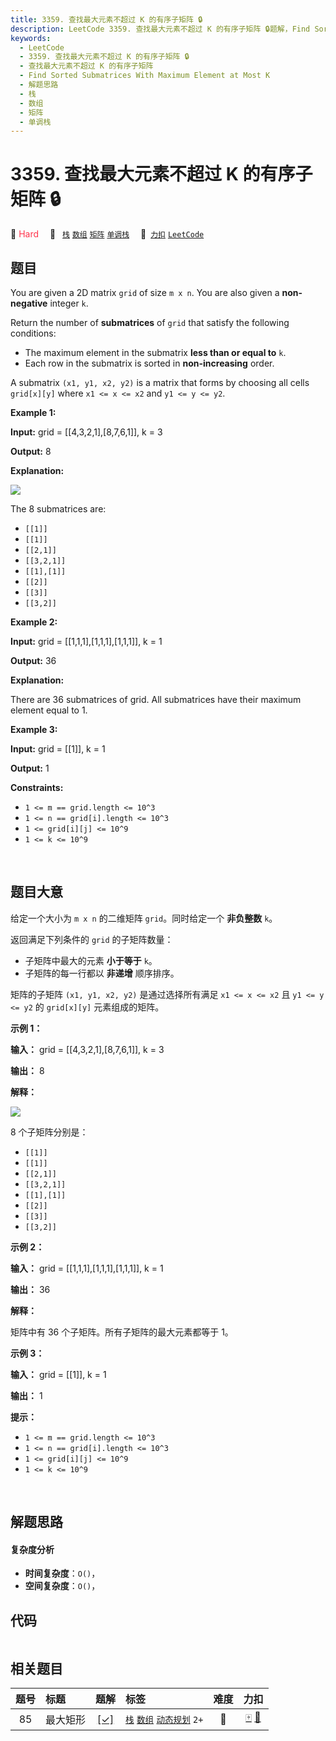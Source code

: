 ```yaml
---
title: 3359. 查找最大元素不超过 K 的有序子矩阵 🔒
description: LeetCode 3359. 查找最大元素不超过 K 的有序子矩阵 🔒题解，Find Sorted Submatrices With Maximum Element at Most K，包含解题思路、复杂度分析以及完整的 JavaScript 代码实现。
keywords:
  - LeetCode
  - 3359. 查找最大元素不超过 K 的有序子矩阵 🔒
  - 查找最大元素不超过 K 的有序子矩阵
  - Find Sorted Submatrices With Maximum Element at Most K
  - 解题思路
  - 栈
  - 数组
  - 矩阵
  - 单调栈
---
```


# 3359. 查找最大元素不超过 K 的有序子矩阵 🔒

🔴 <font color=#ff334b>Hard</font>&emsp; 🔖&ensp; [`栈`](/tag/stack.md) [`数组`](/tag/array.md) [`矩阵`](/tag/matrix.md) [`单调栈`](/tag/monotonic-stack.md)&emsp; 🔗&ensp;[`力扣`](https://leetcode.cn/problems/find-sorted-submatrices-with-maximum-element-at-most-k) [`LeetCode`](https://leetcode.com/problems/find-sorted-submatrices-with-maximum-element-at-most-k)

## 题目

You are given a 2D matrix `grid` of size `m x n`. You are also given a **non-
negative** integer `k`.

Return the number of **submatrices** of `grid` that satisfy the following
conditions:

  * The maximum element in the submatrix **less than or equal to** `k`.
  * Each row in the submatrix is sorted in **non-increasing** order.

A submatrix `(x1, y1, x2, y2)` is a matrix that forms by choosing all cells
`grid[x][y]` where `x1 <= x <= x2` and `y1 <= y <= y2`.



**Example 1:**

**Input:** grid = [[4,3,2,1],[8,7,6,1]], k = 3

**Output:** 8

**Explanation:**

**![](https://fastly.jsdelivr.net/gh/doocs/leetcode@main/solution/3300-3399/3359.Find%20Sorted%20Submatrices%20With%20Maximum%20Element%20at%20Most%20K/images/mine.png)**

The 8 submatrices are:

  * `[[1]]`
  * `[[1]]`
  * `[[2,1]]`
  * `[[3,2,1]]`
  * `[[1],[1]]`
  * `[[2]]`
  * `[[3]]`
  * `[[3,2]]`

**Example 2:**

**Input:** grid = [[1,1,1],[1,1,1],[1,1,1]], k = 1

**Output:** 36

**Explanation:**

There are 36 submatrices of grid. All submatrices have their maximum element
equal to 1.

**Example 3:**

**Input:** grid = [[1]], k = 1

**Output:** 1



**Constraints:**

  * `1 <= m == grid.length <= 10^3`
  * `1 <= n == grid[i].length <= 10^3`
  * `1 <= grid[i][j] <= 10^9`
  * `1 <= k <= 10^9`



​​​​​​


## 题目大意

给定一个大小为 `m x n` 的二维矩阵 `grid`。同时给定一个 **非负整数**  `k`。

返回满足下列条件的 `grid` 的子矩阵数量：

  * 子矩阵中最大的元素 **小于等于**  `k`。
  * 子矩阵的每一行都以 **非递增** 顺序排序。

矩阵的子矩阵 `(x1, y1, x2, y2)` 是通过选择所有满足 `x1 <= x <= x2` 且 `y1 <= y <= y2` 的
`grid[x][y]` 元素组成的矩阵。



**示例 1：**

**输入：** grid = [[4,3,2,1],[8,7,6,1]], k = 3

**输出：** 8

**解释：**

**![](https://fastly.jsdelivr.net/gh/doocs/leetcode@main/solution/3300-3399/3359.Find%20Sorted%20Submatrices%20With%20Maximum%20Element%20at%20Most%20K/images/mine.png)**

8 个子矩阵分别是：

  * `[[1]]`
  * `[[1]]`
  * `[[2,1]]`
  * `[[3,2,1]]`
  * `[[1],[1]]`
  * `[[2]]`
  * `[[3]]`
  * `[[3,2]]`

**示例 2：**

**输入：** grid = [[1,1,1],[1,1,1],[1,1,1]], k = 1

**输出：** 36

**解释：**

矩阵中有 36 个子矩阵。所有子矩阵的最大元素都等于 1。

**示例 3：**

**输入：** grid = [[1]], k = 1

**输出：** 1



**提示：**

  * `1 <= m == grid.length <= 10^3`
  * `1 <= n == grid[i].length <= 10^3`
  * `1 <= grid[i][j] <= 10^9`
  * `1 <= k <= 10^9`



​​​​​​


## 解题思路

#### 复杂度分析

- **时间复杂度**：`O()`，
- **空间复杂度**：`O()`，

## 代码

```javascript

```

## 相关题目

<!-- prettier-ignore -->
| 题号 | 标题 | 题解 | 标签 | 难度 | 力扣 |
| :------: | :------ | :------: | :------ | :------: | :------: |
| 85 | 最大矩形 | [[✓]](/problem/0085.md) |  [`栈`](/tag/stack.md) [`数组`](/tag/array.md) [`动态规划`](/tag/dynamic-programming.md) `2+` | 🔴 | [🀄️](https://leetcode.cn/problems/maximal-rectangle) [🔗](https://leetcode.com/problems/maximal-rectangle) |